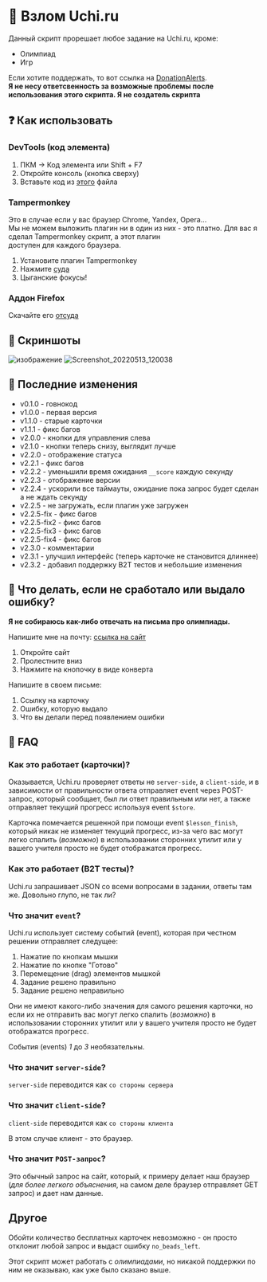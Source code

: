# 🤖 Взлом Uchi.ru
Данный скрипт прорешает любое задание на Uchi.ru, кроме:
* Олимпиад
* Игр

Если хотите поддержать, то вот ссылка на [DonationAlerts](https://www.donationalerts.com/r/theairblow). \
**Я не несу ответсвенность за возможные проблемы после использования этого скрипта. Я не создатель скрипта**

## ❓ Как использовать
### DevTools (код элемента)
1) ПКМ -> Код элемента или Shift + F7
2) Откройте консоль (кнопка сверху)
3) Вставьте код из [этого](https://github.com/xc0rruptedx/hackpack/blob/main/uchihack/misc/devtools.js) файла

### Tampermonkey
Это в случае если у вас браузер Chrome, Yandex, Opera... \
Мы не можем выложить плагин ни в один из них - это платно.
Для вас я сделал Tampermonkey скрипт, а этот плагин \
доступен для каждого браузера.

1) Установите плагин Tampermonkey
2) Нажмите [суда](https://github.com/theairblow/hackpack/blob/main/uchihack/misc/script.user.js)
3) Цыганские фокусы!

### Аддон Firefox
Скачайте его [отсуда](https://addons.mozilla.org/addon/uchihack/)

## 🔷 Скриншоты
![изображение](https://user-images.githubusercontent.com/68467762/154814568-5c3dbd4d-ef40-4445-b93a-c291492334df.png)
![Screenshot_20220513_120038](https://user-images.githubusercontent.com/68467762/168228896-c753467f-cf4c-4791-8d63-b91e0677d2ae.png)


## 🔶 Последние изменения
* v0.1.0 - говнокод
* v1.0.0 - первая версия
* v1.1.0 - старые карточки
* v1.1.1 - фикс багов
* v2.0.0 - кнопки для управления слева
* v2.1.0 - кнопки теперь снизу, выглядит лучше
* v2.2.0 - отображение статуса
* v2.2.1 - фикс багов
* v2.2.2 - уменьшили время ожидания `__score` каждую секунду
* v2.2.3 - отображение версии
* v2.2.4 - ускорили все таймауты, ожидание пока запрос будет сделан а не ждать секунду
* v2.2.5 - не загружать, если плагин уже загружен
* v2.2.5-fix - фикс багов
* v2.2.5-fix2 - фикс багов
* v2.2.5-fix3 - фикс багов
* v2.2.5-fix4 - фикс багов
* v2.3.0 - комментарии
* v2.3.1 - улучшил интерфейс (теперь карточке не становится длиннее)
* v2.3.2 - добавил поддержку B2T тестов и небольшие изменения

## 🤔 Что делать, если не сработало или выдало ошибку?
**Я не собираюсь как-либо отвечать на письма про олимпиады.**

Напишите мне на почту: [ссылка на сайт](https://theairblow.github.io/)
1) Откройте сайт
2) Пролестните вниз
3) Нажмите на кнопочку в виде конверта

Напишите в своем письме:
1) Ссылку на карточку
2) Ошибку, которую выдало
3) Что вы делали перед появлением ошибки

## 🙋 FAQ
### Как это работает (карточки)?
Оказывается, Uchi.ru проверяет ответы не `server-side`, а `client-side`, и в зависимости от правильности ответа отправляет event через POST-запрос, который сообщает, был ли ответ правильным или нет, а также отправляет текущий прогресс используя event `$store`.

Карточка помечается решенной при помощи event `$lesson_finish`, который никак не изменяет текущий прогресс, из-за чего вас могут легко спалить (*возможно*) в использовании сторонних утилит или у вашего учителя просто не будет отображатся прогресс.
### Как это работает (B2T тесты)?
Uchi.ru запрашивает JSON со всеми вопросами в задании, ответы там же. Довольно глупо, не так ли?
### Что значит `event`?
Uchi.ru использует систему событий (event), которая при честном решении отправляет следущее:
1) Нажатие по кнопкам мышки
2) Нажатие по кнопке "Готово"
3) Перемещение (drag) элементов мышкой
4) Задание решено правильно
5) Задание решено неправильно

Они не имеют какого-либо значения для самого решения карточки, но если их не отправить вас могут легко спалить (*возможно*) в использовании сторонних утилит или у вашего учителя просто не будет отображатся прогресс.

События (events) *1* до *3* необязательны.
### Что значит `server-side`?
`server-side` переводится как `со стороны сервера`
### Что значит `client-side`?
`client-side` переводится как `со стороны клиента`

В этом случае клиент - это браузер.
### Что значит `POST-запрос`?
Это обычный запрос на сайт, который, к примеру делает наш браузер (*для более легкого объяснения*, на самом деле браузер отправляет GET запрос) и дает нам данные.
## Другое
Обойти количество бесплатных карточек невозможно - он просто отклонит любой запрос и выдаст ошибку `no_beads_left`.

Этот скрипт может работать с *олимпиадами*, но никакой поддержки по ним не оказываю, как уже было сказано выше.

